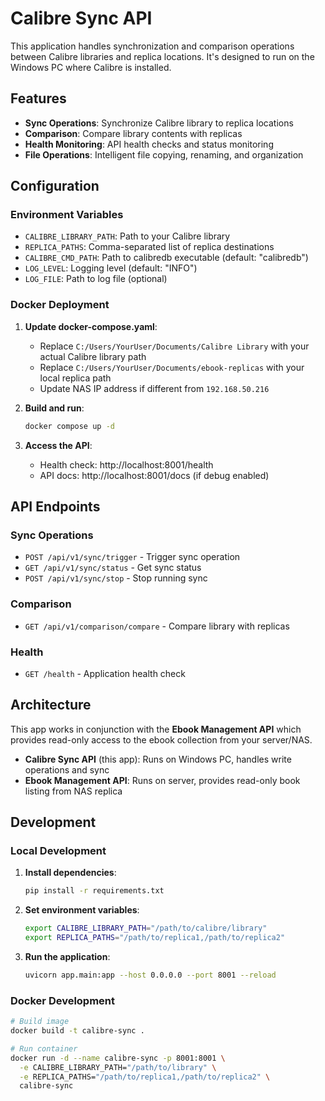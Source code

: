 # Calibre Sync API

This application handles synchronization and comparison operations between Calibre libraries and replica locations. It's designed to run on the Windows PC where Calibre is installed.

## Features

- **Sync Operations**: Synchronize Calibre library to replica locations
- **Comparison**: Compare library contents with replicas
- **Health Monitoring**: API health checks and status monitoring
- **File Operations**: Intelligent file copying, renaming, and organization

## Configuration

### Environment Variables

- `CALIBRE_LIBRARY_PATH`: Path to your Calibre library
- `REPLICA_PATHS`: Comma-separated list of replica destinations
- `CALIBRE_CMD_PATH`: Path to calibredb executable (default: "calibredb")
- `LOG_LEVEL`: Logging level (default: "INFO")
- `LOG_FILE`: Path to log file (optional)

### Docker Deployment

1. **Update docker-compose.yaml**:
   - Replace `C:/Users/YourUser/Documents/Calibre Library` with your actual Calibre library path
   - Replace `C:/Users/YourUser/Documents/ebook-replicas` with your local replica path
   - Update NAS IP address if different from `192.168.50.216`

2. **Build and run**:
   ```bash
   docker compose up -d
   ```

3. **Access the API**:
   - Health check: http://localhost:8001/health
   - API docs: http://localhost:8001/docs (if debug enabled)

## API Endpoints

### Sync Operations
- `POST /api/v1/sync/trigger` - Trigger sync operation
- `GET /api/v1/sync/status` - Get sync status
- `POST /api/v1/sync/stop` - Stop running sync

### Comparison
- `GET /api/v1/comparison/compare` - Compare library with replicas

### Health
- `GET /health` - Application health check

## Architecture

This app works in conjunction with the **Ebook Management API** which provides read-only access to the ebook collection from your server/NAS.

- **Calibre Sync API** (this app): Runs on Windows PC, handles write operations and sync
- **Ebook Management API**: Runs on server, provides read-only book listing from NAS replica

## Development

### Local Development

1. **Install dependencies**:
   ```bash
   pip install -r requirements.txt
   ```

2. **Set environment variables**:
   ```bash
   export CALIBRE_LIBRARY_PATH="/path/to/calibre/library"
   export REPLICA_PATHS="/path/to/replica1,/path/to/replica2"
   ```

3. **Run the application**:
   ```bash
   uvicorn app.main:app --host 0.0.0.0 --port 8001 --reload
   ```

### Docker Development

```bash
# Build image
docker build -t calibre-sync .

# Run container
docker run -d --name calibre-sync -p 8001:8001 \
  -e CALIBRE_LIBRARY_PATH="/path/to/library" \
  -e REPLICA_PATHS="/path/to/replica1,/path/to/replica2" \
  calibre-sync
```